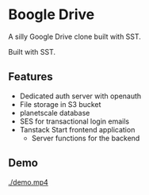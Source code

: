 # Boogle Drive

A silly Google Drive clone built with SST.

Built with SST.

## Features

- Dedicated auth server with openauth
- File storage in S3 bucket
- planetscale database
- SES for transactional login emails
- Tanstack Start frontend application
  - Server functions for the backend

## Demo

[./demo.mp4](./demo.mp4)

